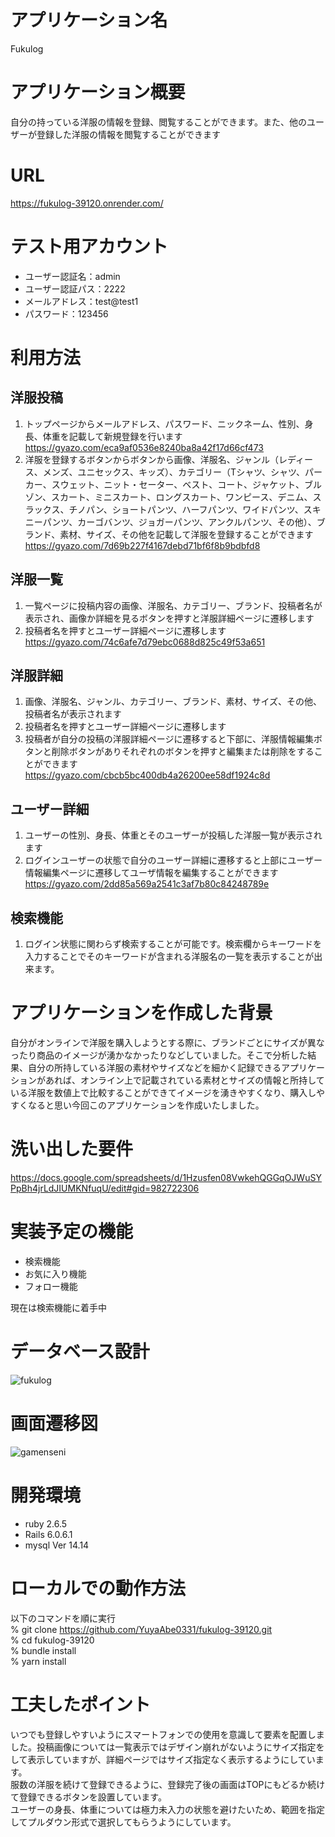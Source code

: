 # アプリケーション名
Fukulog

# アプリケーション概要
自分の持っている洋服の情報を登録、閲覧することができます。また、他のユーザーが登録した洋服の情報を閲覧することができます

# URL
https://fukulog-39120.onrender.com/

# テスト用アカウント
- ユーザー認証名：admin
- ユーザー認証パス：2222
- メールアドレス：test@test1
- パスワード：123456

# 利用方法
## 洋服投稿
1. トップページからメールアドレス、パスワード、ニックネーム、性別、身長、体重を記載して新規登録を行います  
https://gyazo.com/eca9af0536e8240ba8a42f17d66cf473
2. 洋服を登録するボタンからボタンから画像、洋服名、ジャンル（レディース、メンズ、ユニセックス、キッズ）、カテゴリー（Tシャツ、シャツ、パーカー、スウェット、ニット・セーター、ベスト、コート、ジャケット、ブルゾン、スカート、ミニスカート、ロングスカート、ワンピース、デニム、スラックス、チノパン、ショートパンツ、ハーフパンツ、ワイドパンツ、スキニーパンツ、カーゴバンツ、ジョガーパンツ、アンクルパンツ、その他）、ブランド、素材、サイズ、その他を記載して洋服を登録することができます  
https://gyazo.com/7d69b227f4167debd71bf6f8b9bdbfd8

## 洋服一覧
1. 一覧ページに投稿内容の画像、洋服名、カテゴリー、ブランド、投稿者名が表示され、画像か詳細を見るボタンを押すと洋服詳細ページに遷移します
2. 投稿者名を押すとユーザー詳細ページに遷移します  
https://gyazo.com/74c6afe7d79ebc0688d825c49f53a651

## 洋服詳細
1. 画像、洋服名、ジャンル、カテゴリー、ブランド、素材、サイズ、その他、投稿者名が表示されます
2. 投稿者名を押すとユーザー詳細ページに遷移します
3. 投稿者が自分の投稿の洋服詳細ページに遷移すると下部に、洋服情報編集ボタンと削除ボタンがありそれぞれのボタンを押すと編集または削除をすることができます  
https://gyazo.com/cbcb5bc400db4a26200ee58df1924c8d

## ユーザー詳細
1. ユーザーの性別、身長、体重とそのユーザーが投稿した洋服一覧が表示されます
2. ログインユーザーの状態で自分のユーザー詳細に遷移すると上部にユーザー情報編集ページに遷移してユーザ情報を編集することができます  
https://gyazo.com/2dd85a569a2541c3af7b80c84248789e

## 検索機能
1. ログイン状態に関わらず検索することが可能です。検索欄からキーワードを入力することでそのキーワードが含まれる洋服名の一覧を表示することが出来ます。

<!-- ## お気に入り機能（未実装）

## フォロー機能（未実装） -->

# アプリケーションを作成した背景
自分がオンラインで洋服を購入しようとする際に、ブランドごとにサイズが異なったり商品のイメージが湧かなかったりなどしていました。そこで分析した結果、自分の所持している洋服の素材やサイズなどを細かく記録できるアプリケーションがあれば、オンライン上で記載されている素材とサイズの情報と所持している洋服を数値上で比較することができてイメージを湧きやすくなり、購入しやすくなると思い今回このアプリケーションを作成いたしました。

# 洗い出した要件
https://docs.google.com/spreadsheets/d/1Hzusfen08VwkehQGGqOJWuSYPpBh4jrLdJIUMKNfuqU/edit#gid=982722306

# 実装予定の機能
- 検索機能
- お気に入り機能
- フォロー機能

現在は検索機能に着手中

# データベース設計
![fukulog](https://user-images.githubusercontent.com/127222327/234435121-6e3c64a5-6767-42d5-8ccd-7d4166680664.png)


# 画面遷移図
![gamenseni](https://user-images.githubusercontent.com/127222327/234435018-c1b209b4-7a63-426a-93fd-ea60302ba3c0.png)

# 開発環境
- ruby 2.6.5
- Rails 6.0.6.1
- mysql  Ver 14.14

# ローカルでの動作方法
以下のコマンドを順に実行  
% git clone https://github.com/YuyaAbe0331/fukulog-39120.git  
% cd fukulog-39120  
% bundle install  
% yarn install  

# 工夫したポイント
いつでも登録しやすいようにスマートフォンでの使用を意識して要素を配置しました。投稿画像については一覧表示ではデザイン崩れがないようにサイズ指定をして表示していますが、詳細ページではサイズ指定なく表示するようにしています。  
服数の洋服を続けて登録できるように、登録完了後の画面はTOPにもどるか続けて登録できるボタンを設置しています。  
ユーザーの身長、体重については極力未入力の状態を避けたいため、範囲を指定してプルダウン形式で選択してもらうようにしています。  
